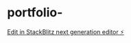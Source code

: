 # portfolio-

[Edit in StackBlitz next generation editor ⚡️](https://stackblitz.com/~/github.com/mohammedFnesh/portfolio-)